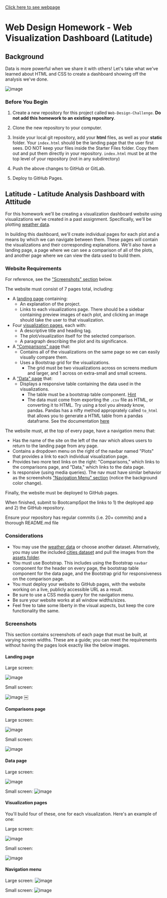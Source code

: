 [Click here to see webpage](https://dalismo.github.io/Web-Design-Challenge/index.html)

# Web Design Homework - Web Visualization Dashboard (Latitude)

## Background

Data is more powerful when we share it with others! Let's take what we've learned about HTML and CSS to create a dashboard showing off the analysis we've done.

![image](https://user-images.githubusercontent.com/78628287/123146336-be84f980-d42b-11eb-99d6-21d7337a490c.png)

### Before You Begin

1. Create a new repository for this project called `Web-Design-Challenge`. **Do not add this homework to an existing repository**.

2. Clone the new repository to your computer.

3. Inside your local git repository, add your **html** files, as well as your **static** folder. Your `index.html` should be the landing page that the user first sees. DO NOT keep your files inside the Starter Files folder. Copy them out and put them directly in your repository. `index.html` must be at the top level of your repository (not in any subdirectory)

4. Push the above changes to GitHub or GitLab.

5. Deploy to GitHub Pages.

## Latitude - Latitude Analysis Dashboard with Attitude

For this homework we'll be creating a visualization dashboard website using visualizations we've created in a past assignment. Specifically, we'll be plotting [weather data](Resources/cities.csv).

In building this dashboard, we'll create individual pages for each plot and a means by which we can navigate between them. These pages will contain the visualizations and their corresponding explanations. We'll also have a landing page, a page where we can see a comparison of all of the plots, and another page where we can view the data used to build them.

### Website Requirements

For reference, see the ["Screenshots" section](#screenshots) below.

The website must consist of 7 pages total, including:

* A [landing page](#landing-page) containing:
  * An explanation of the project.
  * Links to each visualizations page. There should be a sidebar containing preview images of each plot, and clicking an image should take the user to that visualization.
* Four [visualization pages](#visualization-pages), each with:
  * A descriptive title and heading tag.
  * The plot/visualization itself for the selected comparison.
  * A paragraph describing the plot and its significance.
* A ["Comparisons" page](#comparisons-page) that:
  * Contains all of the visualizations on the same page so we can easily visually compare them.
  * Uses a Bootstrap grid for the visualizations.
    * The grid must be two visualizations across on screens medium and larger, and 1 across on extra-small and small screens.
* A ["Data" page](#data-page) that:
  * Displays a responsive table containing the data used in the visualizations.
    * The table must be a bootstrap table component. [Hint](https://getbootstrap.com/docs/4.3/content/tables/#responsive-tables)
    * The data must come from exporting the `.csv` file as HTML, or converting it to HTML. Try using a tool you already know, pandas. Pandas has a nifty method approprately called `to_html` that allows you to generate a HTML table from a pandas dataframe. See the documentation [here](https://pandas.pydata.org/pandas-docs/version/0.17.0/generated/pandas.DataFrame.to_html.html)

The website must, at the top of every page, have a navigation menu that:

* Has the name of the site on the left of the nav which allows users to return to the landing page from any page.
* Contains a dropdown menu on the right of the navbar named "Plots" that provides a link to each individual visualization page.
* Provides two more text links on the right: "Comparisons," which links to the comparisons page, and "Data," which links to the data page.
* Is responsive (using media queries). The nav must have similar behavior as the screenshots ["Navigation Menu" section](#navigation-menu) (notice the background color change).

Finally, the website must be deployed to GitHub pages.

When finished, submit to BootcampSpot the links to 1) the deployed app and 2) the GitHub repository.

Ensure your repository has regular commits (i.e. 20+ commits) and a thorough README.md file

### Considerations

* You may use the [weather data](Resources/cities.csv) or choose another dataset. Alternatively, you may use the included [cities dataset](Resources/cities.csv) and pull the images from the [assets folder](Resources/assets).
* You must use Bootstrap. This includes using the Bootstrap `navbar` component for the header on every page, the bootstrap table component for the data page, and the Bootstrap grid for responsiveness on the comparison page.
* You must deploy your website to GitHub pages, with the website working on a live, publicly accessible URL as a result.
* Be sure to use a CSS media query for the navigation menu.
* Be sure your website works at all window widths/sizes.
* Feel free to take some liberty in the visual aspects, but keep the core functionality the same.

### Screenshots

This section contains screenshots of each page that must be built, at varying screen widths. These are a guide; you can meet the requirements without having the pages look exactly like the below images.

#### <a id="landing-page"></a>Landing page

Large screen:

![image](https://user-images.githubusercontent.com/78628287/123146430-d6f51400-d42b-11eb-862d-1a13e5cfca6a.png)

Small screen:

![image](https://user-images.githubusercontent.com/78628287/123146443-dc525e80-d42b-11eb-8905-65941e14e24a.png)
￼

#### <a id="comparisons-page"></a>Comparisons page

Large screen:

![image](https://user-images.githubusercontent.com/78628287/123146483-ed9b6b00-d42b-11eb-8525-e2971ea574a4.png)

Small screen:

![image](https://user-images.githubusercontent.com/78628287/123146499-f3914c00-d42b-11eb-935c-d28a094832ec.png)

#### <a id="data-page"></a>Data page

Large screen:

![image](https://user-images.githubusercontent.com/78628287/123146521-fb50f080-d42b-11eb-8735-64cd1d5e2b06.png)


Small screen:
![image](https://user-images.githubusercontent.com/78628287/123146540-0146d180-d42c-11eb-9307-bfa67965976b.png)

#### <a id="visualization-pages"></a>Visualization pages

You'll build four of these, one for each visualization. Here's an example of one:

Large screen:

![image](https://user-images.githubusercontent.com/78628287/123146569-0ad03980-d42c-11eb-9a0b-4ea8031d669c.png)

Small screen:

![image](https://user-images.githubusercontent.com/78628287/123146599-0f94ed80-d42c-11eb-91ee-4e063b3c49bb.png)

#### <a id="navigation-menu"></a>Navigation menu

Large screen:
![image](https://user-images.githubusercontent.com/78628287/123146619-16236500-d42c-11eb-9772-27cd3a1b943b.png)

Small screen:
![image](https://user-images.githubusercontent.com/78628287/123146644-1cb1dc80-d42c-11eb-8f6b-90cf55da66c8.png)

